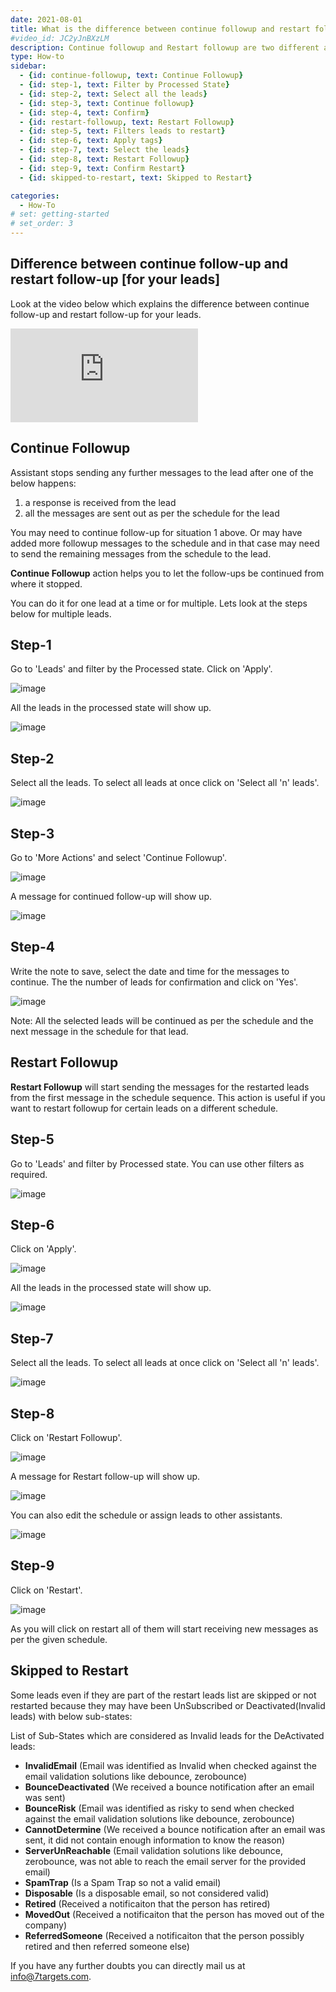 ```yaml
---
date: 2021-08-01
title: What is the difference between continue followup and restart followup
#video_id: JC2yJnBXzLM
description: Continue followup and Restart followup are two different actions and purpose. Let's understand these actions in details
type: How-to
sidebar:
  - {id: continue-followup, text: Continue Followup}
  - {id: step-1, text: Filter by Processed State}
  - {id: step-2, text: Select all the leads}
  - {id: step-3, text: Continue followup}
  - {id: step-4, text: Confirm}
  - {id: restart-followup, text: Restart Followup}
  - {id: step-5, text: Filters leads to restart}
  - {id: step-6, text: Apply tags}
  - {id: step-7, text: Select the leads}
  - {id: step-8, text: Restart Followup}
  - {id: step-9, text: Confirm Restart}
  - {id: skipped-to-restart, text: Skipped to Restart}

categories:
  - How-To
# set: getting-started
# set_order: 3
---
```


## Difference between continue follow-up and restart follow-up [for your leads]
Look at the video below which explains the difference between continue follow-up and restart follow-up for your leads.

<div class="video_wrapper">
    <iframe src="https://www.youtube.com/embed/kMZPbWFnEJU?rel=0&modestbranding=1&showinfo=0" frameborder="0" allowfullscreen>
    </iframe>
</div>

## Continue Followup

Assistant stops sending any further messages to the lead after one of the below happens:
1. a response is received from the lead
1. all the messages are sent out as per the schedule for the lead

You may need to continue follow-up for situation 1 above. Or may have added more followup messages to the schedule and in that case may need to send the remaining messages from the schedule to the lead.

**Continue Followup** action helps you to let the follow-ups be continued from where it stopped.

You can do it for one lead at a time or for multiple. Lets look at the steps below for multiple leads.


## Step-1 

Go to 'Leads' and filter by the Processed state. Click on 'Apply'.

![image](../../images/Different-followup-1.jpg)

All the leads in the processed state will show up.

![image](../../images/Different-followup-3.jpg)

## Step-2

Select all the leads. To select all leads at once click on 'Select all 'n' leads'.

![image](../../images/Different-followup-4.jpg)

## Step-3

Go to 'More Actions' and select 'Continue Followup'.

![image](../../images/Different-followup-5.jpg)

A message for continued follow-up will show up.

![image](../../images/Different-followup-6.jpg)

## Step-4

Write the note to save, select the date and time for the messages to continue. The the number of leads for confirmation and click on 'Yes'.

![image](../../images/Different-followup-7.jpg)

Note: All the selected leads will be continued as per the schedule and the next message in the schedule for that lead.
 
## Restart Followup

**Restart Followup** will start sending the messages for the restarted leads from the first message in the schedule sequence. This action is useful if you want to restart followup for certain leads on a different schedule.

## Step-5

Go to 'Leads' and filter by Processed state. You can use other filters as required.

![image](../../images/Different-followup-8.jpg)

## Step-6

Click on 'Apply'.

![image](../../images/Different-followup-9.jpg)

All the leads in the processed state will show up.

![image](../../images/Different-followup-10.jpg)

## Step-7

Select all the leads. To select all leads at once click on 'Select all 'n' leads'.

![image](../../images/Different-followup-11.jpg)

## Step-8

Click on 'Restart Followup'.

![image](../../images/Different-followup-12.jpg)

A message for Restart follow-up will show up.

![image](../../images/Different-followup-13.jpg)

You can also edit the schedule or assign leads to other assistants.

![image](../../images/Different-followup-14.jpg)

## Step-9

Click on 'Restart'.

![image](../../images/Different-followup-15.jpg)

As you will click on restart all of them will start receiving new messages as per the given schedule.

## Skipped to Restart
Some leads even if they are part of the restart leads list are skipped or not restarted because they may have been UnSubscribed or Deactivated(Invalid leads) with below sub-states:

List of Sub-States which are considered as Invalid leads for the DeActivated leads: 
- **InvalidEmail** (Email was identified as Invalid when checked against the email validation solutions like debounce, zerobounce)
- **BounceDeactivated** (We received a bounce notification after an email was sent)
- **BounceRisk** (Email was identified as risky to send when checked against the email validation solutions like debounce, zerobounce)
- **CannotDetermine** (We received a bounce notification after an email was sent, it did not contain enough information to know the reason)
- **ServerUnReachable** (Email validation solutions like debounce, zerobounce, was not able to reach the email server for the provided email)
- **SpamTrap** (Is a Spam Trap so not a valid email)
- **Disposable** (Is a disposable email, so not considered valid)
- **Retired** (Received a notificaiton that the person has retired)
- **MovedOut** (Received a notificaiton that the person has moved out of the company)
- **ReferredSomeone** (Received a notificaiton that the person possibly retired and then referred someone else)
 
If you have any further doubts you can directly mail us at info@7targets.com.
